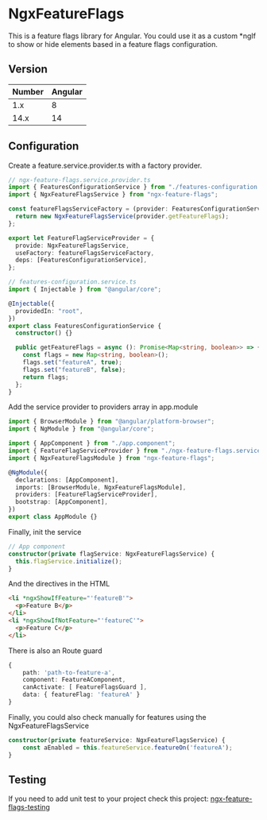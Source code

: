 # NgxFeatureFlags

This is a feature flags library for Angular.
You could use it as a custom \*ngIf to show or hide elements based in a feature flags configuration.

## Version

| Number | Angular |
| ------ | ------- |
| 1.x    | 8       |
| 14.x    | 14      |

## Configuration

Create a feature.service.provider.ts with a factory provider.

```ts
// ngx-feature-flags.service.provider.ts
import { FeaturesConfigurationService } from "./features-configuration.service";
import { NgxFeatureFlagsService } from "ngx-feature-flags";

const featureFlagsServiceFactory = (provider: FeaturesConfigurationService) => {
  return new NgxFeatureFlagsService(provider.getFeatureFlags);
};

export let FeatureFlagServiceProvider = {
  provide: NgxFeatureFlagsService,
  useFactory: featureFlagsServiceFactory,
  deps: [FeaturesConfigurationService],
};

// features-configuration.service.ts
import { Injectable } from "@angular/core";

@Injectable({
  providedIn: "root",
})
export class FeaturesConfigurationService {
  constructor() {}

  public getFeatureFlags = async (): Promise<Map<string, boolean>> => {
    const flags = new Map<string, boolean>();
    flags.set("featureA", true);
    flags.set("featureB", false);
    return flags;
  };
}
```

Add the service provider to providers array in app.module

```ts
import { BrowserModule } from "@angular/platform-browser";
import { NgModule } from "@angular/core";

import { AppComponent } from "./app.component";
import { FeatureFlagServiceProvider } from "./ngx-feature-flags.service.provider";
import { NgxFeatureFlagsModule } from "ngx-feature-flags";

@NgModule({
  declarations: [AppComponent],
  imports: [BrowserModule, NgxFeatureFlagsModule],
  providers: [FeatureFlagServiceProvider],
  bootstrap: [AppComponent],
})
export class AppModule {}
```

Finally, init the service

```ts
// App component
constructor(private flagService: NgxFeatureFlagsService) {
  this.flagService.initialize();
}
```

And the directives in the HTML

```html
<li *ngxShowIfFeature="'featureB'">
  <p>Feature B</p>
</li>
<li *ngxShowIfNotFeature="'featureC'">
  <p>Feature C</p>
</li>
```

There is also an Route guard

```ts
{
    path: 'path-to-feature-a',
    component: FeatureAComponent,
    canActivate: [ FeatureFlagsGuard ],
    data: { featureFlag: 'featureA' }
}
```

Finally, you could also check manually for features using the NgxFeatureFlagsService

```ts
constructor(private featureService: NgxFeatureFlagsService) {
    const aEnabled = this.featureService.featureOn('featureA');
}
```

## Testing

If you need to add unit test to your project check this project: [ngx-feature-flags-testing](https://www.npmjs.com/package/ngx-feature-flags-testing)
